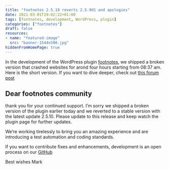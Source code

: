 ```yaml
---
title: "footnotes 2.5.10 reverts 2.5.9d1 and apologies"
date: 2021-03-01T19:02:22+01:00
tags: [footnotes, development, WordPress, plugin]
categories: ["footnotes"]
draft: false
resources:
- name: "featured-image"
  src: "banner-1544x500.jpg"
hiddenFromHomePage: true
---
```


In the development of the WordPress plugin [footnotes](https://wordpress.org/plugins/footnotes/), we shipped a broken version that crashed websites for arond four hours starting from 08:37 am. Here is the short version. If you want to dive deeper, check out [this forum post](https://wordpress.org/support/topic/2-5-10-reverts-2-5-9d1-and-apologies/#post-14122644)

## Dear footnotes community

thank you for your continued support.
I’m sorry we shipped a broken version of the plugin earlier today and we reverted to a stable version with the latest update 2.5.10. Please update to this release and keep watch the plugin page for further updates.

We’re working tirelessly to bring you an amazing experience and are introducing a test automation and coding standards.

If you want to contribute fixes and enhancements, development is an open process on our [GitHub](https://github.com/markcheret/footnotes)

Best wishes
Mark
